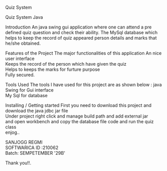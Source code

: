 
Quiz System


  

Quiz System
Java

Introduction
An java swing gui application where one can attend a pre defined quiz question and check their ability. The MySql database which helps to keep the record of quiz appeared
person details and marks that he/she obtained.

Features of the Project
The major functionalities of this application
An nice user interface <br />
Keeps the record of the person which have given the quiz <br />
Helps to keeps the marks for furture purpose <br />
Fully secured. 

Tools Used
The tools I have used for this project are as shown below :
java  Swing for Gui interface <br />
My Sql for database <br />


Installing / Getting started
First you need to download this project and download the java jdbc jar file <br />
Under project right click and manage build path and add external jar <br />
and open workbench and copy the database file code and run the quiz class <br />
enjog..



SANJOGG REGMI <br />
SOFTWARICA ID :210062 <br />
Batch: SEMPETEMBER '29B' <br />



Thank you!!. 
